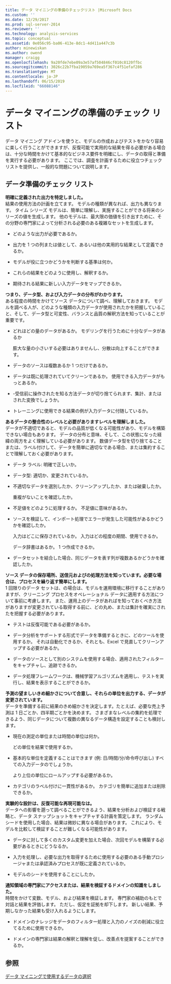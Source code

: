 ```yaml
---
title: データ マイニングの準備のチェックリスト |Microsoft Docs
ms.custom: ''
ms.date: 12/29/2017
ms.prod: sql-server-2014
ms.reviewer: ''
ms.technology: analysis-services
ms.topic: conceptual
ms.assetid: 0e056c95-ba06-413e-8dc1-4d411a447c3b
author: minewiskan
ms.author: owend
manager: craigg
ms.openlocfilehash: 9a20fde7ebe09a3e57af504846cf010c8120ffbc
ms.sourcegitcommit: 3026c22b7fba19059a769ea5f367c4f51efaf286
ms.translationtype: MT
ms.contentlocale: ja-JP
ms.lasthandoff: 06/15/2019
ms.locfileid: "66088146"
---
```

# <a name="checklist-of-preparation-for-data-mining"></a>データ マイニングの準備のチェック リスト
  データ マイニング アドインを使うと、モデルの作成およびテストをかなり容易に楽しく行うことができますが、反復可能で実用的な結果を得る必要がある場合は、十分な時間をかけて基本的なビジネス要件を明確にし、データの取得と準備を実行する必要があります。 ここでは、調査を計画するために役立つチェックリストを提供し、一般的な問題について説明します。  
  
## <a name="checklist-of-data-preparation"></a>データ準備のチェック リスト  
 **明確に定義された出力を特定しました。**  
 結果の使用方法の計画を立てます。 モデルの種類が異なれば、出力も異なります。 タイム シリーズ モデルは、簡単に理解し、実施することができる将来のシリーズの値を生成します。 他のモデルは、最大限の価値を引き出すために、その分野の専門家によって分析される必要のある複雑なセットを生成します。  
  
-   どのような出力が必要であるか。  
  
-   出力を 1 つの列または値として、あるいは他の実用的な結果として定義できるか。  
  
-   モデルが役に立つかどうかを判断する基準は何か。  
  
-   これらの結果をどのように使用し、解釈するか。  
  
-   期待される結果に新しい入力データをマップできるか。  
  
 **つまり、データ型、および入力データの分布がわかります。**  
 ある程度の時間をかけてソース データについて調べ、理解しておきます。 モデルを調べる人が、どのような種類の入力データが使用されたかを把握していること、そして、データ型と可変性、バランスと品質の解釈方法を知っていることが重要です。  
  
-   どれほどの量のデータがあるか。 モデリングを行うために十分なデータがあるか   
  
     膨大な量の小さいする必要はありませんし、分散は向上することができます。  
  
-   データのソースは複数あるか 1 つだけであるか。  
  
-   データは既に処理されていてクリーンであるか。 使用できる入力データがもっとあるか。  
  
-   -受信前に操作されたを知る方法データが切り捨てられます、集計、またはされた変換でしょうか。  
  
-   トレーニングに使用できる結果の例が入力データに付随しているか。  
  
 **あるデータの整合性のレベルと必要がありますレベルを理解しました。**  
 データが不適切であると、モデルの品質が低くなる可能性があり、モデルを構築できない場合もあります。 データの分布と意味、そして、この状態になった経緯の両方をよく理解している必要があります。 数値データ型を切り捨てることまたは、ラベル付けして、データを簡単に適切なである場合、または集約することで理解しておく必要があります。  
  
-   データ ラベル: 明確で正しいか。  
  
-   データ型: 適切か、変更されているか。  
  
-   不適切なデータを選別したか、クリーンアップしたか、または破棄したか。  
  
     重複がないことを確認したか。  
  
-   不足値をどのように処理するか。 不足値に意味があるか。  
  
-   ソースを検証して、インポート処理でエラーが発生した可能性があるかどうかを確認したか。  
  
     入力はどこに保存されているか。 入力はどの程度の期間、使用できるか。  
  
     データ辞書はあるか。 1 つ作成できるか。  
  
-   データセットを結合した場合、同じデータを表す列が複数あるかどうかを確認したか。  
  
 **ソース データの保存場所、送信元およびの処理方法を知っています。必要な場合は、プロセスを繰り返す簡単にします。**  
 1 回限りのデータ セットは、の場合は、モデルを運用環境に移行することがありますが、クリーニング プロセスをオペレーショナル データに適用する方法について事前に考慮します。 また、運用上のデータがあればを知っておくべき方法がありますが変更されている取得する前に、どの丸め、または集計を確実にされたを把握する必要があります。  
  
-   テストは反復可能である必要があるか。  
  
-   データ分析をサポートする形式でデータを準備するときに、どのツールを使用するか。 それは自動化できるか、それとも、Excel で見直してクリーンアップする必要があるか。  
  
-   データのソースとして別のシステムを使用する場合、適用されたフィルターをキャプチャし、追跡できるか。  
  
-   データ処理フレームワークは、機械学習アルゴリズムを適用し、テストを実行し、結果を表示することができるか。  
  
 **予測の望ましいきめ細かさについて合意し、それらの単位を出力する、データが変更されています。**  
 データを準備する前に結果のきめ細かさを決定します。たとえば、必要な売上予測は 1 日ごとか、四半期ごとかを決めます。 さまざまなレベルの集約を処理できるよう、同じデータについて複数の異なるデータ構造を設定することも検討します。  
  
-   現在の測定の単位または時間の単位は何か。  
  
     どの単位を結果で使用するか。  
  
-   基本的な単位を定義することはできます (例: 日/時間/分/命令呼び出し) すべての入力データのでしょうか。  
  
     より上位の単位にロールアップする必要があるか。  
  
-   カテゴリのラベル付けに一貫性があるか。 カテゴリを簡単に追加または削除できるか。  
  
 **実験的な設計は、反復可能な再現可能なは。**  
 データへの影響を遡って調べることができるよう、結果を分析および検証する戦略と、データ スナップショットをキャプチャする計画を策定します。 ランダム シードを使用した場合、結果は微妙に異なる場合があります。 これにより、モデルを比較して検証することが難しくなる可能性があります。  
  
-   データに対して多くのカスタム変更を加えた場合、次回モデルを構築する必要があるときにどうなるか。  
  
-   入力を処理し、必要な出力を取得するために使用する必要のある手動プロシージャまたは承認済みプロセスが既に定義されているか。  
  
-   モデルのシードを使用することにしたか。  
  
 **通知領域の専門家にアクセスまたは、結果を検証するドメインの知識をしました。**  
 時間をかけて変数、モデル、および結果を検証します。 専門家の補助のもとで対話と結果を評価します。 ただし、仮定を証拠を却下します。 新しい結果、予期しなかった結果も受け入れるようにします。  
  
-   ドメインのナレッジをデータのフィルター処理と入力のノイズの削減に役立てるために使用できるか。  
  
-   ドメインの専門家は結果の解釈と理解を促し、改善点を提案することができるか。  
  
## <a name="see-also"></a>参照  
 [データ マイニングで使用するデータの選択](choosing-data-for-data-mining.md)  
  
  
